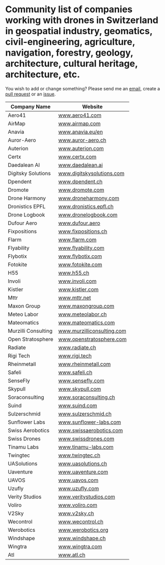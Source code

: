 # Community list of companies working with drones in Switzerland in geospatial industry, geomatics, civil-engineering, agriculture, navigation, forestry, geology, architecture, cultural heritage, architecture, etc.

You wish to add or change something? Please send me an [email](mailto:mvarga1989@gmail.com), create a [pull request](https://github.com/mvarga1989/Swizerland_drone_companies/pulls) or an [issue](https://github.com/mvarga1989/Swizerland_drone_companies/issues).

| Company Name | Website                                                |
|--------------|------------------------------------------------------------|
| Aero41       | www.aero41.com                                            |
| AirMap       | www.airmap.com                                            |
| Anavia       | www.anavia.eu/en                                          |
| Auror-Aero   | www.auror-aero.ch   |
| Auterion     | www.auterion.com                                          |
| Certx        | www.certx.com                                             |
| Daedalean AI | www.daedalean.ai                                           |
| Digitsky Solutions | www.digitskysolutions.com |
| Dpendent | www.dpendent.ch |
| Dromote | www.dromote.com |
| Drone Harmony | www.droneharmony.com |
| Dronistics EPFL | www.dronistics.epfl.ch |
| Drone Logbook | www.dronelogbook.com |
| Dufour Aero | www.dufour.aero |
| Fixpositions | www.fixpositions.ch |
| Flarm | www.flarm.com |
| Flyability | www.flyability.com |
| Flybotix | www.flybotix.com |
| Fotokite | www.fotokite.com |
| H55 | www.h55.ch |
| Involi | www.involi.com |
| Kistler | www.kistler.com |
| Mttr | www.mttr.net |
| Maxon Group | www.maxongroup.com |
| Meteo Labor | www.meteolabor.ch |
| Mateomatics | www.mateomatics.com |
| Murzilli Consulting | www.murzilliconsulting.com |
| Open Stratosphere | www.openstratosphere.com |
| Radiate | www.radiate.ch |
| Rigi Tech | www.rigi.tech |
| Rheinmetall | www.rheinmetall.com |
| Safeli | www.safeli.ch |
| SenseFly | www.sensefly.com |
| Skypull | www.skypull.com |
| Soraconsulting | www.soraconsulting.ch |
| Suind | www.suind.com |
| Sulzerschmid | www.sulzerschmid.ch |
| Sunflower Labs | www.sunflower-labs.com |
| Swiss Aerobotics | www.swissaerobotics.com |
| Swiss Drones | www.swissdrones.com |
| Tinamu Labs | www.tinamu-labs.com |
| Twingtec | www.twingtec.ch |
| UASolutions | www.uasolutions.ch |
| Uaventure | www.uaventure.com |
| UAVOS | www.uavos.com |
| Uzufly | www.uzufly.com |
| Verity Studios | www.veritystudios.com |
| Voliro | www.voliro.com |
| V2Sky | www.v2sky.ch |
| Wecontrol | www.wecontrol.ch |
| Werobotics | www.werobotics.org |
| Windshape | www.windshape.ch |
| Wingtra | www.wingtra.com |
| Atl | www.atl.ch |